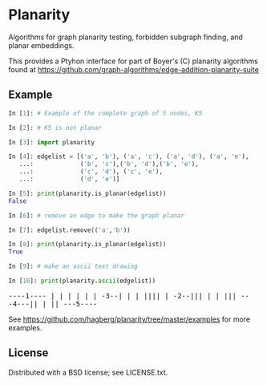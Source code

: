 # Planarity
Algorithms for graph planarity testing, forbidden subgraph finding, and planar embeddings.

This provides a Ptyhon interface for part of Boyer's (C) planarity algorithms found at <https://github.com/graph-algorithms/edge-addition-planarity-suite>

## Example

```python
In [1]: # Example of the complete graph of 5 nodes, K5

In [2]: # K5 is not planar

In [3]: import planarity

In [4]: edgelist = [('a', 'b'), ('a', 'c'), ('a', 'd'), ('a', 'e'),
   ...:             ('b', 'c'),('b', 'd'),('b', 'e'),
   ...:             ('c', 'd'), ('c', 'e'),
   ...:             ('d', 'e')]

In [5]: print(planarity.is_planar(edgelist))
False

In [6]: # remove an edge to make the graph planar

In [7]: edgelist.remove(('a','b'))

In [8]: print(planarity.is_planar(edgelist))
True

In [9]: # make an ascii text drawing

In [10]: print(planarity.ascii(edgelist))
```

<tt>
----1----
| | |   |
| | -3--|
| |  ||||
| -2--|||
|  |  |||
---4---||
 |     ||
 ---5----
</tt>

See <https://github.com/hagberg/planarity/tree/master/examples> for more examples.



## License
Distributed with a BSD license; see LICENSE.txt.

